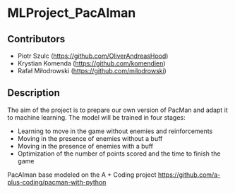 # MLProject_PacAIman
## Contributors
- Piotr Szulc (https://github.com/OliverAndreasHood)
- Krystian Komenda (https://github.com/komendien)
- Rafał Miłodrowski (https://github.com/milodrowski)

## Description
The aim of the project is to prepare our own version of PacMan and adapt it to machine learning.
The model will be trained in four stages:
- Learning to move in the game without enemies and reinforcements
- Moving in the presence of enemies without a buff
- Moving in the presence of enemies with a buff
- Optimization of the number of points scored and the time to finish the game 

PacAIman base modeled on the A + Coding project https://github.com/a-plus-coding/pacman-with-python 